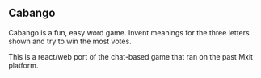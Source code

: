 Cabango
---

Cabango is a fun, easy word game. Invent meanings for the three letters shown and try to win the most votes.

This is a react/web port of the chat-based game that ran on the past Mxit platform.
